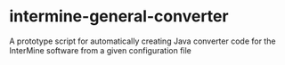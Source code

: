 # intermine-general-converter
A prototype script for automatically creating Java converter code for the InterMine software from a given configuration file
